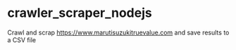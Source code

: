 # crawler_scraper_nodejs
Crawl and scrap  https://www.marutisuzukitruevalue.com and save results to a CSV file
